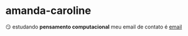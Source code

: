 # amanda-caroline
😏 estudando **pensamento computacional**
meu email de contato é [email](amanda.catarino.santos@escola.pr.gov.br)
